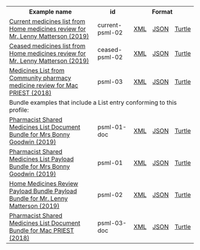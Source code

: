 <table class="list" width="100%">            
   <tr>
     <th>Example name</th>
     <th>id</th>
     <th colspan="3">Format</th>
   </tr>
   <tr>
      <td><a href="List-current-psml-02.html">Current medicines list from Home medicines review for Mr. Lenny Matterson (2019)</a></td>
      <td>current-psml-02</td>
      <td><a href="List-current-psml-02.xml.html">XML</a></td>
      <td><a href="List-current-psml-02.json.html">JSON</a></td>
      <td><a href="List-current-psml-02.ttl.html">Turtle</a></td>
   </tr>
   <tr>
      <td><a href="List-ceased-psml-02.html">Ceased medicines list from Home medicines review for Mr. Lenny Matterson (2019)</a></td>
      <td>ceased-psml-02</td>
      <td><a href="List-ceased-psml-02.xml.html">XML</a></td>
      <td><a href="List-ceased-psml-02.json.html">JSON</a></td>
      <td><a href="List-ceased-psml-02.ttl.html">Turtle</a></td>
   </tr>
   <tr>
      <td><a href="List-psml-03.html">Medicines List from Community pharmacy medicine review for Mac PRIEST (2018)</a></td>
      <td>psml-03</td>
      <td><a href="List-psml-03.xml.html">XML</a></td>
      <td><a href="List-psml-03.json.html">JSON</a></td>
      <td><a href="List-psml-03.ttl.html">Turtle</a></td>
   </tr>
   <tr>
      <td colspan="5">Bundle examples that include a List entry conforming to this profile:</td>
   </tr>
   <tr>
      <td><a href="Bundle-psml-01-doc.html">Pharmacist Shared Medicines List Document Bundle for Mrs Bonny Goodwin (2019)</a></td>
      <td>psml-01-doc</td>
      <td><a href="Bundle-psml-01-doc.xml.html">XML</a></td>
      <td><a href="Bundle-psml-01-doc.json.html">JSON</a></td>
      <td><a href="Bundle-psml-01-doc.ttl.html">Turtle</a></td>
   </tr>
   <tr>
      <td><a href="Bundle-psml-01.html">Pharmacist Shared Medicines List Payload Bundle for Mrs Bonny Goodwin (2019)</a></td>
      <td>psml-01</td>
      <td><a href="Bundle-psml-01.xml.html">XML</a></td>
      <td><a href="Bundle-psml-01.json.html">JSON</a></td>
      <td><a href="Bundle-psml-01.ttl.html">Turtle</a></td>
   </tr>
   <tr>
      <td><a href="Bundle-psml-02.html">Home Medicines Review Payload Bundle Payload Bundle for Mr. Lenny Matterson (2019)</a></td>
      <td>psml-02</td>
      <td><a href="Bundle-psml-02.xml.html">XML</a></td>
      <td><a href="Bundle-psml-02.json.html">JSON</a></td>
      <td><a href="Bundle-psml-02.ttl.html">Turtle</a></td>
   </tr>
   <tr>
      <td><a href="Bundle-psml-03-doc.html">Pharmacist Shared Medicines List Document Bundle for Mac PRIEST (2018)</a></td>
      <td>psml-03-doc</td>
      <td><a href="Bundle-psml-03-doc.xml.html">XML</a></td>
      <td><a href="Bundle-psml-03-doc.json.html">JSON</a></td>
      <td><a href="Bundle-psml-03-doc.ttl.html">Turtle</a></td>
   </tr>
</table>